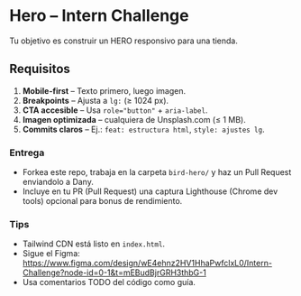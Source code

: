 # Hero – Intern Challenge

Tu objetivo es construir un HERO responsivo para una tienda.

## Requisitos

1. **Mobile-first** – Texto primero, luego imagen.  
2. **Breakpoints** – Ajusta a `lg:` (≥ 1024 px).  
3. **CTA accesible** – Usa `role="button"` + `aria-label`.  
4. **Imagen optimizada** – cualquiera de Unsplash.com (≤ 1 MB).  
5. **Commits claros** – Ej.: `feat: estructura html`, `style: ajustes lg`.

### Entrega

* Forkea este repo, trabaja en la carpeta `bird-hero/` y haz un Pull Request enviandolo a Dany.  
* Incluye en tu PR (Pull Request) una captura Lighthouse (Chrome dev tools) opcional para bonus de rendimiento.  

### Tips

* Tailwind CDN está listo en `index.html`.  
* Sigue el Figma: <https://www.figma.com/design/wE4ehnz2HV1HhaPwfclxL0/Intern-Challenge?node-id=0-1&t=mEBudBjrGRH3thbG-1>  
* Usa comentarios TODO del código como guía.
